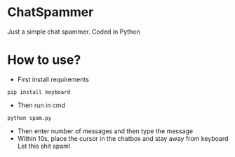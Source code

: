 # ChatSpammer

Just  a simple chat spammer. Coded in Python

# How to use?

  * First install requirements
  ```
  pip install keyboard
  ```
  * Then run in cmd
  ```
  python spam.py
  ```
  * Then enter number of messages and then type the message
  * Within 10s, place the cursor in the chatbox and stay away from keyboard
  Let this shit spam!
  
  
